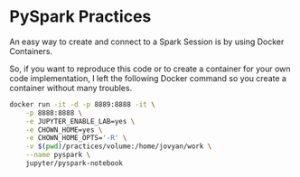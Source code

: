 # PySpark Practices

An easy way to create and connect to a Spark Session is by using Docker Containers.

So, if you want to reproduce this code or to create a container for your own code implementation, I left the following Docker command so you create a container without many troubles.


```bash
docker run -it -d -p 8889:8888 -it \
	-p 8888:8888 \
	-e JUPYTER_ENABLE_LAB=yes \
	-e CHOWN_HOME=yes \
	-e CHOWN_HOME_OPTS='-R' \
	-v $(pwd)/practices/volume:/home/jovyan/work \
    --name pyspark \
	jupyter/pyspark-notebook 
``` 